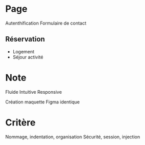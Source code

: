 # Page
Autenthification
Formulaire de contact

## Réservation
- Logement
- Séjour activité



# Note
Fluide 
Intuitive
Responsive

Création maquette Figma identique


# Critère
Nommage, indentation, organisation
Sécurité, session, injection
